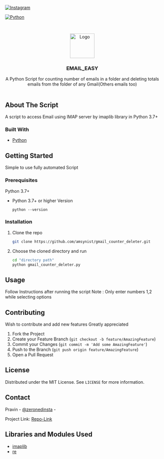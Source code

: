[![Instagram][insta-shield]][insta-url]

[![Python][Python-shield]][Python-url]

<!-- PROJECT LOGO -->
<br />
<p align="center">
  <a href="https://github.com/amsynist/gmail_counter_deleter.py">
    <img src="i
logo.png" alt="Logo" width="80" height="80">
  </a>

  <h3 align="center">EMAIL_EASY</h3>

  <p align="center">
    A Python Script for counting number of emails in a folder and deleting totals emails from the folder of any Gmail(Others emails too)
    <br />
    <br />







<!-- ABOUT THE PROJECT -->
## About  The Script
A script to access Email using IMAP server by imaplib library in Python 3.7+


### Built With

* [Python](www.python.org)


## Getting Started

Simple to use fully  automated Script 

### Prerequisites

Python 3.7+

* Python 3.7+ or higher Version
  ```python3
  python --version
  ```

### Installation

1. Clone the repo
   ```sh
   git clone https://github.com/amsynist/gmail_counter_deleter.git
   ```
2. Choose the cloned directory and run
   ```sh
   cd "directory path"
   python gmail_counter_deleter.py
   ```




## Usage

Follow Instructions after running the script 
Note : Only enter numbers 1,2 while selecting options 





## Contributing
Wish to contribute and add new features Greatly appreciated

1. Fork the Project
2. Create your Feature Branch (`git checkout -b feature/AmazingFeature`)
3. Commit your Changes (`git commit -m 'Add some AmazingFeature'`)
4. Push to the Branch (`git push origin feature/AmazingFeature`)
5. Open a Pull Request


## License

Distributed under the MIT License. See `LICENSE` for more information.




## Contact

Pravin - [@zeronedinsta](https://instagram.com/zeronedinsta) -

Project Link: [Repo-Link](https://github.com/amsynist/gmail_counter_deleter)



<!-- ACKNOWLEDGEMENTS -->
## Libraries and Modules Used

* [imaplib](https://docs.python.org/3/library/imaplib.html)
* [re](https://docs.python.org/3/library/re.html)

[insta-shield]: https://img.shields.io/badge/Instagram-E4405F?style=for-the-badge&logo=instagram&logoColor=white
[insta-url]: https://www.instagram.com/zeronedinsta

[Python-shield]:
https://img.shields.io/badge/Python-3776AB?style=for-the-badge&logo=python&logoColor=white
[Python-Url]:
https://www.python.org


